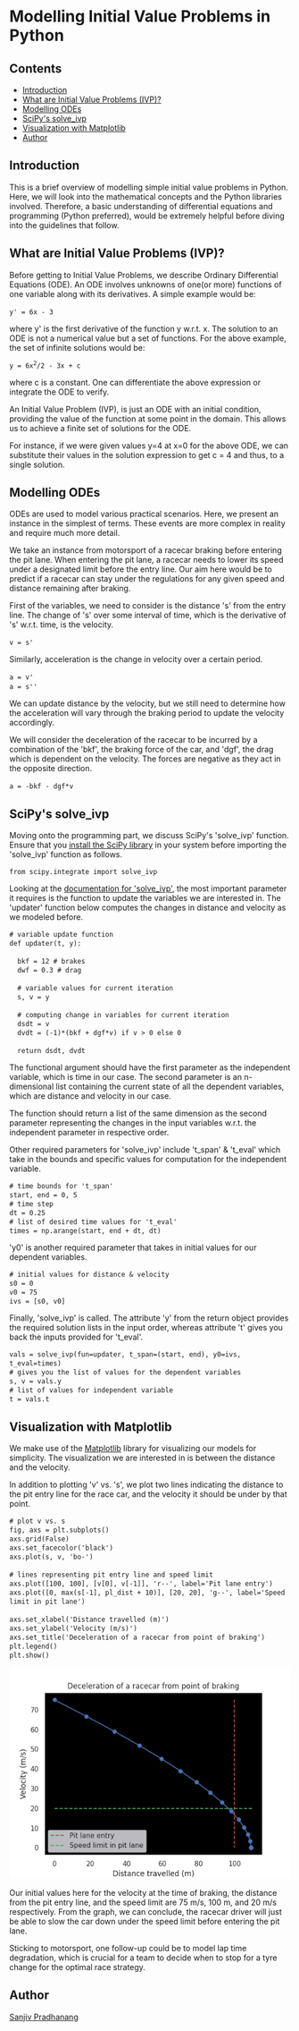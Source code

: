 # Modelling Initial Value Problems in Python

## Contents

- [Introduction](#introduction)
- [What are Initial Value Problems (IVP)?](#what-are-initial-value-problems-ivp)
- [Modelling ODEs](#modelling-odes)
- [SciPy's solve_ivp](#scipys-solve_ivp)
- [Visualization with Matplotlib](#visualization-with-matplotlib)
- [Author](#author)

## Introduction

This is a brief overview of modelling simple initial value problems in Python. Here, we will look into the mathematical concepts and the Python libraries involved. Therefore, a basic understanding of differential equations and programming (Python preferred), would be extremely helpful before diving into the guidelines that follow.

## What are Initial Value Problems (IVP)?

Before getting to Initial Value Problems, we describe Ordinary Differential Equations (ODE). An ODE involves unknowns of one(or more) functions of one variable along with its derivatives. A simple example would be:

<code>y' = 6x - 3</code>

where y' is the first derivative of the function y w.r.t. x. The solution to an ODE is not a numerical value but a set of functions. For the above example, the set of infinite solutions would be:

<code>y = 6x<sup>2</sup>/2 - 3x + c</code>

where c is a constant. One can differentiate the above expression or integrate the ODE to verify.

An Initial Value Problem (IVP), is just an ODE with an initial condition, providing the value of the function at some point in the domain. This allows us to achieve a finite set of solutions for the ODE.

For instance, if we were given values y=4 at x=0 for the above ODE, we can substitute their values in the solution expression to get c = 4 and thus, to a single solution.

## Modelling ODEs

ODEs are used to model various practical scenarios. Here, we present an instance in the simplest of terms. These events are more complex in reality and require much more detail. 

We take an instance from motorsport of a racecar braking before entering the pit lane. When entering the pit lane, a racecar needs to lower its speed under a designated limit before the entry line. Our aim here would be to predict if a racecar can stay under the regulations for any given speed and distance remaining after braking.

First of the variables, we need to consider is the distance 's' from the entry line. The change of 's' over some interval of time, which is the derivative of 's' w.r.t. time, is the velocity.

<code>v = s'</code>

Similarly, acceleration is the change in velocity over a certain period.

<code>a = v'<br />a = s''</code>

We can update distance by the velocity, but we still need to determine how the acceleration will vary through the braking period to update the velocity accordingly.

We will consider the deceleration of the racecar to be incurred by a combination of the 'bkf', the braking force of the car, and 'dgf', the drag which is dependent on the velocity. The forces are negative as they act in the opposite direction.

<code>a = -bkf - dgf*v</code>


## SciPy's solve_ivp

Moving onto the programming part, we discuss SciPy's 'solve_ivp' function. Ensure that you [install the SciPy library](https://scipy.org/install/) in your system before importing the 'solve_ivp' function as follows.

    from scipy.integrate import solve_ivp        

Looking at the [documentation for 'solve_ivp'](https://docs.scipy.org/doc/scipy/reference/generated/scipy.integrate.solve_ivp.html), the most important parameter it requires is the function to update the variables we are interested in. The 'updater' function below computes the changes in distance and velocity as we modeled before.

    # variable update function
    def updater(t, y):

      bkf = 12 # brakes
      dwf = 0.3 # drag
      
      # variable values for current iteration
      s, v = y
      
      # computing change in variables for current iteration
      dsdt = v
      dvdt = (-1)*(bkf + dgf*v) if v > 0 else 0

      return dsdt, dvdt

The functional argument should have the first parameter as the independent variable, which is time in our case. The second parameter is an n-dimensional list containing the current state of all the dependent variables, which are distance and velocity in our case.

The function should return a list of the same dimension as the second parameter representing the changes in the input variables w.r.t. the independent parameter in respective order.

Other required parameters for 'solve_ivp' include 't_span' & 't_eval' which take in the bounds and specific values for computation for the independent variable.

    # time bounds for 't_span'
    start, end = 0, 5
    # time step
    dt = 0.25
    # list of desired time values for 't_eval' 
    times = np.arange(start, end + dt, dt)

'y0' is another required parameter that takes in initial values for our dependent variables.

    # initial values for distance & velocity
    s0 = 0
    v0 = 75
    ivs = [s0, v0]

Finally, 'solve_ivp' is called. The attribute 'y' from the return object provides the required solution lists in the input order, whereas attribute 't' gives you back the inputs provided for 't_eval'.

    vals = solve_ivp(fun=updater, t_span=(start, end), y0=ivs, t_eval=times)
    # gives you the list of values for the dependent variables
    s, v = vals.y
    # list of values for independent variable
    t = vals.t

## Visualization with Matplotlib

We make use of the [Matplotlib](https://matplotlib.org/) library for visualizing our models for simplicity. The visualization we are interested in is between the distance and the velocity.

In addition to plotting 'v' vs. 's', we plot two lines indicating the distance to the pit entry line for the race car, and the velocity it should be under by that point.

    # plot v vs. s
    fig, axs = plt.subplots()
    axs.grid(False)
    axs.set_facecolor('black')
    axs.plot(s, v, 'bo-')

    # lines representing pit entry line and speed limit
    axs.plot([100, 100], [v[0], v[-1]], 'r--', label='Pit lane entry')
    axs.plot([0, max(s[-1], pl_dist + 10)], [20, 20], 'g--', label='Speed limit in pit lane')

    axs.set_xlabel('Distance travelled (m)')
    axs.set_ylabel('Velocity (m/s)')
    axs.set_title('Deceleration of a racecar from point of braking')
    plt.legend()
    plt.show()

![Deceleration of a racecar from point of braking](plots/v_s.png)

Our initial values here for the velocity at the time of braking, the distance from the pit entry line, and the speed limit are 75 m/s, 100 m, and 20 m/s respectively. From the graph, we can conclude, the racecar driver will just be able to slow the car down under the speed limit before entering the pit lane.

Sticking to motorsport, one follow-up could be to model lap time degradation, which is crucial for a team to decide when to stop for a tyre change for the optimal race strategy.

## Author

[Sanjiv Pradhanang](https://github.com/spradha1)